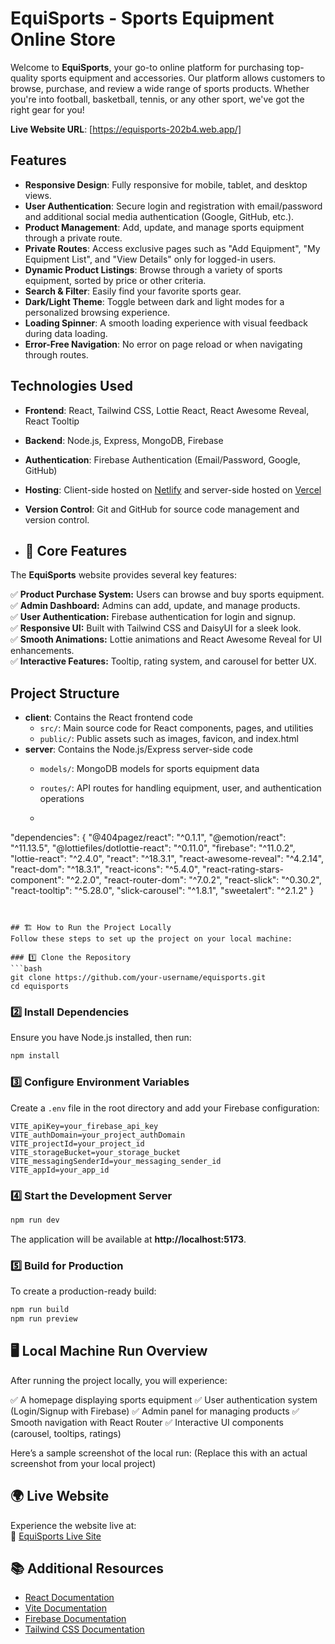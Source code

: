 # EquiSports - Sports Equipment Online Store

Welcome to **EquiSports**, your go-to online platform for purchasing top-quality sports equipment and accessories. Our platform allows customers to browse, purchase, and review a wide range of sports products. Whether you're into football, basketball, tennis, or any other sport, we've got the right gear for you!

**Live Website URL**: [https://equisports-202b4.web.app/]

## Features
- **Responsive Design**: Fully responsive for mobile, tablet, and desktop views.
- **User Authentication**: Secure login and registration with email/password and additional social media authentication (Google, GitHub, etc.).
- **Product Management**: Add, update, and manage sports equipment through a private route.
- **Private Routes**: Access exclusive pages such as "Add Equipment", "My Equipment List", and "View Details" only for logged-in users.
- **Dynamic Product Listings**: Browse through a variety of sports equipment, sorted by price or other criteria.
- **Search & Filter**: Easily find your favorite sports gear.
- **Dark/Light Theme**: Toggle between dark and light modes for a personalized browsing experience.
- **Loading Spinner**: A smooth loading experience with visual feedback during data loading.
- **Error-Free Navigation**: No error on page reload or when navigating through routes.

## Technologies Used
- **Frontend**: React, Tailwind CSS, Lottie React, React Awesome Reveal, React Tooltip
- **Backend**: Node.js, Express, MongoDB, Firebase
- **Authentication**: Firebase Authentication (Email/Password, Google, GitHub)
- **Hosting**: Client-side hosted on [Netlify](https://www.netlify.com/) and server-side hosted on [Vercel](https://vercel.com/)
- **Version Control**: Git and GitHub for source code management and version control.

- ## 🌟 Core Features
The **EquiSports** website provides several key features:

✅ **Product Purchase System:** Users can browse and buy sports equipment.  
✅ **Admin Dashboard:** Admins can add, update, and manage products.  
✅ **User Authentication:** Firebase authentication for login and signup.  
✅ **Responsive UI:** Built with Tailwind CSS and DaisyUI for a sleek look.  
✅ **Smooth Animations:** Lottie animations and React Awesome Reveal for UI enhancements.  
✅ **Interactive Features:** Tooltip, rating system, and carousel for better UX.  

## Project Structure
- **client**: Contains the React frontend code
  - `src/`: Main source code for React components, pages, and utilities
  - `public/`: Public assets such as images, favicon, and index.html
- **server**: Contains the Node.js/Express server-side code
  - `models/`: MongoDB models for sports equipment data
  - `routes/`: API routes for handling equipment, user, and authentication operations
 
  - ```json
"dependencies": {
  "@404pagez/react": "^0.1.1",
  "@emotion/react": "^11.13.5",
  "@lottiefiles/dotlottie-react": "^0.11.0",
  "firebase": "^11.0.2",
  "lottie-react": "^2.4.0",
  "react": "^18.3.1",
  "react-awesome-reveal": "^4.2.14",
  "react-dom": "^18.3.1",
  "react-icons": "^5.4.0",
  "react-rating-stars-component": "^2.2.0",
  "react-router-dom": "^7.0.2",
  "react-slick": "^0.30.2",
  "react-tooltip": "^5.28.0",
  "slick-carousel": "^1.8.1",
  "sweetalert": "^2.1.2"
}
```


## 🏗 How to Run the Project Locally
Follow these steps to set up the project on your local machine:

### 1️⃣ Clone the Repository
```bash
git clone https://github.com/your-username/equisports.git
cd equisports
```

### 2️⃣ Install Dependencies
Ensure you have Node.js installed, then run:
```bash
npm install
```

### 3️⃣ Configure Environment Variables
Create a `.env` file in the root directory and add your Firebase configuration:
```env
VITE_apiKey=your_firebase_api_key
VITE_authDomain=your_project_authDomain
VITE_projectId=your_project_id
VITE_storageBucket=your_storage_bucket
VITE_messagingSenderId=your_messaging_sender_id
VITE_appId=your_app_id
```

### 4️⃣ Start the Development Server
```bash
npm run dev
```
The application will be available at **http://localhost:5173**.

### 5️⃣ Build for Production
To create a production-ready build:
```bash
npm run build
npm run preview
```

## 🖥️ Local Machine Run Overview
After running the project locally, you will experience:

✅ A homepage displaying sports equipment
✅ User authentication system (Login/Signup with Firebase)
✅ Admin panel for managing products
✅ Smooth navigation with React Router
✅ Interactive UI components (carousel, tooltips, ratings)

Here’s a sample screenshot of the local run:
(Replace this with an actual screenshot from your local project)

## 🌍 Live Website
Experience the website live at:  
🔗 [EquiSports Live Site](https://equisports-202b4.web.app/my-equipments-list)

## 📚 Additional Resources
- [React Documentation](https://reactjs.org/)
- [Vite Documentation](https://vitejs.dev/)
- [Firebase Documentation](https://firebase.google.com/docs)
- [Tailwind CSS Documentation](https://tailwindcss.com/docs)
